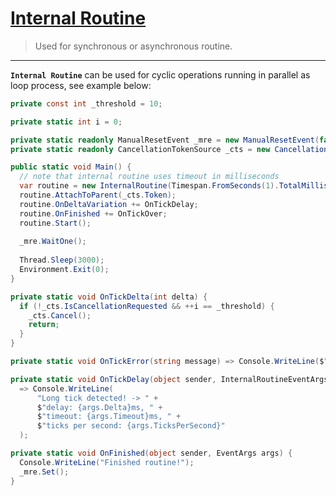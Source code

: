 # [Internal Routine][ref-1]
> Used for synchronous or asynchronous routine.
---

**`Internal Routine`** can be used for cyclic operations running in parallel as loop process, see example below:

```csharp
private const int _threshold = 10;

private static int i = 0;

private static readonly ManualResetEvent _mre = new ManualResetEvent(false);
private static readonly CancellationTokenSource _cts = new CancellationTokenSource();

public static void Main() {
  // note that internal routine uses timeout in milliseconds
  var routine = new InternalRoutine(Timespan.FromSeconds(1).TotalMilliseconds, OnTickDelta, OnTickError);
  routine.AttachToParent(_cts.Token);
  routine.OnDeltaVariation += OnTickDelay;
  routine.OnFinished += OnTickOver;
  routine.Start();
  
  _mre.WaitOne();
  
  Thread.Sleep(3000);
  Environment.Exit(0);
}

private static void OnTickDelta(int delta) {
  if (!_cts.IsCancellationRequested && ++i == _threshold) {
    _cts.Cancel();
    return;
  }
}

private static void OnTickError(string message) => Console.WriteLine($"An error occurred! -> message: {message}");

private static void OnTickDelay(object sender, InternalRoutineEventArgs args)
  => Console.WriteLine(
      "Long tick detected! -> " +
      $"delay: {args.Delta}ms, " +
      $"timeout: {args.Timeout}ms, " +
      $"ticks per second: {args.TicksPerSecond}"
  );

private static void OnFinished(object sender, EventArgs args) {
  Console.WriteLine("Finished routine!");
  _mre.Set();
}
```

[ref-1]: /CA/Threading/Tasks/InternalRoutine.cs
